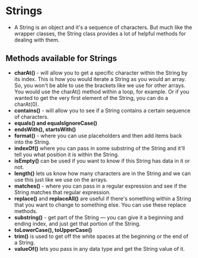 # Strings

* A String is an object and it's a sequence of characters. But much like the wrapper classes, the String class provides a lot of helpful methods for dealing with them.

## Methods available for Strings

* **charAt()** - will allow you to get a specific character within the String by its index. This is how you would iterate a String as you would an array. So, you won't be able to use the brackets like we use for other arrays. You would use the charAt() method within a loop, for example. Or if you wanted to get the very first element of the String, you can do a charAt(0).
* **contains()** - will allow you to see if a String contains a certain sequence of characters.
* **equals() and equalsIgnoreCase()**
* **endsWith(), startsWith()**
* **format()** - where you can use placeholders and then add items back into the String.
* **indexOf()** where you can pass in some substring of the String and it'll tell you what position it is within the String.
* **isEmpty()** can be used if you want to know if this String has data in it or not.
* **length()** lets us know how many characters are in the String and we can use this just like we use on the arrays.
* **matches()**  - where you can pass in a regular expression and see if the String matches that regular expression.
* **replace()** and **replaceAll()** are useful if there's something within a String that you want to change to something else. You can use these replace methods.
* **substring()** - get part of the String — you can give it a beginning and ending index, and just get that portion of the String.
* **toLowerCase(), toUpperCase()**
* **trim()** is used to get off the white spaces at the beginning or the end of a String.
* **valueOf()** lets you pass in any data type and get the String value of it.